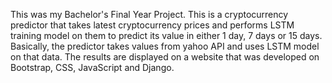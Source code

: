 This was my Bachelor's Final Year Project. This is a cryptocurrency predictor that takes latest cryptocurrency prices and performs LSTM training model on them to predict its value in either 1 day, 7 days or 15 days. Basically, the predictor takes values from yahoo API and uses LSTM model on that data. The results are displayed on a website that was developed on Bootstrap, CSS, JavaScript and Django.
